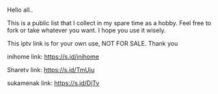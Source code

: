 Hello all..

This is a public list that I collect in my spare time as a hobby. Feel free to fork or take whatever you want. I hope you use it wisely.

This iptv link is for your own use, NOT FOR SALE. Thank you


inihome link: https://s.id/inihome

Sharetv link: https://s.id/TmUju

sukamenak link: https://s.id/DjTv
